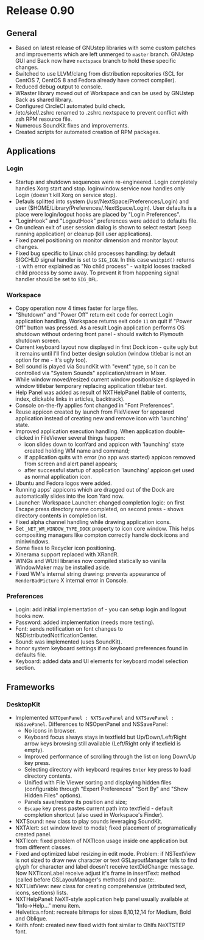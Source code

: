 # Release 0.90

General
---
- Based on latest release of GNUstep libraries with some custom patches and improvements which are left unmerged to `master` branch. GNUstep GUI and Back now have `nextspace` branch to hold these specific changes.
- Switched to use LLVM/clang from distribution repositories (SCL for CentOS 7, CentOS 8 and Fedora already have correct compiler).
- Reduced debug output to console.
- WRaster library moved out of Workspace and can be used by GNUstep Back as shared library.
- Configured CircleCI automated build check.
- /etc/skel/.zshrc renamed to .zshrc.nextspace to prevent conflict with zsh RPM resource file.
- Numerous SoundKit fixes and improvements.
- Created scripts for automated creation of RPM packages.

Applications
---
### Login
- Startup and shutdown sequences were re-engineered. Login completely handles Xorg start and stop. loginwindow.service now handles only Login (doesn't kill Xorg on service stop).
- Defauls splitted into system (/usr/NextSpace/Preferences/Login) and user ($HOME/Library/Preferences/.NextSpace/Login). User defaults is a place were login/logout hooks are placed by "Login Preferences".
- "LoginHook" and "LogoutHook" preferences were added to defaults file.
- On unclean exit of user session dialog is shown to select restart (keep running application) or cleanup (kill user applications).
- Fixed panel positioning on monitor dimension and monitor layout changes.
- Fixed bug specific to Linux child processes handling: by default SIGCHLD signal handler is set to `SIG_IGN`. In this case `waitpid()` returns `-1` with error explained as "No child process" - waitpid looses tracked child process by some away. To prevent it from happening signal handler should be set to `SIG_DFL`.

### Workspace
  - Copy operation now 4 times faster for large files.
  - "Shutdown" and "Power Off" return exit code for correct Login application handling. Workspace returns exit code `11` on quit if "Power Off" button was pressed. As a result Login application performs OS shutdown without ordering front panel - should switch to Plymouth shutdown screen.
  - Current keyboard layout now displayed in first Dock icon - quite ugly but it remains until I'll find better design solution (window titlebar is not an option for me - it's ugly too).
  - Bell sound is played via SoundKit with "event" type, so it can be controlled via "System Sounds" application/stream in Mixer.
  - While window moved/resized current window position/size displayed in window titlebar temporary replacing application titlebar text.
  - Help Panel was added as result of NXTHelpPanel (table of contents, index, clickable links in articles, backtrack).
  - Console on-the-fly applies font changed in "Font Preferences".
  - Reuse appicon created by launch from FileViewer for appeared application instead of creating new and remove icon with 'launching' state.
  - Improved application execution handling. When application double-clicked in FileViewer several things happen:
    - icon slides down to IconYard and appicon with 'launching' state created holding WM name and command;
    - if application quits with error (no app was started) appicon removed from screen and alert panel appears;
    - after successful startup of application 'launching' appicon get used as normal application icon.
  - Ubuntu and Fedora logos were added.
  - Running apps' appicons which are dragged out of the Dock are automatically slides into the Icon Yard now.
  - Launcher: Workspace Launcher: changed completion logic: on first Escape press directory name completed, on second press - shows directory contents in completion list.
  - Fixed alpha channel handling while drawing application icons.
  - Set `_NET_WM_WINDOW_TYPE_DOCK` property to icon core window. This helps compositing managers like compton correctly handle dock icons and miniwindows.
  - Some fixes to Recycler icon positioning.
  - Xinerama support replaced with XRandR.
  - WINGs and WUtil libraries now compiled statically so vanilla WindowMaker may be installed aside.
  - Fixed WM's internal string drawing: prevents appearance of `RenderBadPicture` X internal error in Console.

### Preferences
  - Login: add initial implementation of - you can setup login and logout hooks now.
  - Password: added implementation (needs more testing).
  - Font: sends notification on font changes to NSDistributedNotificationCenter.
  - Sound: was implemented (uses SoundKit).
  - honor system keyboard settings if no keyboard preferences found in defaults file.
  - Keyboard: added data and UI elements for keyboard model selection section.

Frameworks
---
### DesktopKit
  - Implemented `NXTOpenPanel : NXTSavePanel` and `NXTSavePanel : NSSavePanel`. Differences to NSOpenPanel and NSSavePanel:
    - No icons in browser.
    - Keyboard focus always stays in textfield but Up/Down/Left/Right arrow keys browsing still available (Left/Right only if texfield is empty).
    - Improved performance of scrolling through the list on long Down/Up key press.
    - Selecting directory with keyboard requires `Enter` key press to load directory contents.
    - Unified with File Viewer sorting and displaying hidden files (configurable through "Expert Preferences" "Sort By" and "Show Hidden Files" options).
    - Panels save/restore its position and size;
    - `Escape` key press pastes current path into textfield - default completion shortcut (also used in Workspace's Finder).  
  - NXTSound: new class to play sounds leveraging SoundKit.
  - NXTAlert: set window level to modal; fixed placement of programatically created panel.
  - NXTIcon: fixed problem of NXTIcon usage inside one application but from different classes.
  - Fixed and optimized label resizing in edit mode. Problem: if NSTextView is not sized to draw new character or text GSLayoutManager fails to find glyph for character and label doesn't receive textDidChange: message. Now NXTIconLabel receive adjust it's frame in insertText: method (called before GSLayouManager's methods) and paste:.
  - NXTListView: new class for creating comprehensive (attributed text, icons, sections) lists.
  - NXTHelpPanel: NeXT-style application help panel usually available at "Info->Help..." menu item.
  - Helvetica.nfont: recreate bitmaps for sizes 8,10,12,14 for Medium, Bold and Oblique.
  - Keith.nfont: created new fixed width font similar to Ohlfs NeXTSTEP font.
